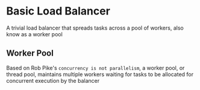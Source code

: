 # Basic Load Balancer

A trivial load balancer that spreads tasks across a pool of workers, also know as a worker pool

## Worker Pool

Based on Rob Pike's `concurrency is not parallelism`, a worker pool, or thread pool, maintains multiple workers waiting for tasks to be allocated for concurrent execution by the balancer
